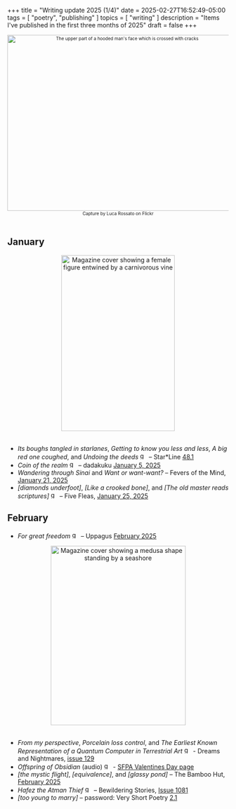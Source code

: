 +++
title = "Writing update 2025 (1/4)"
date = 2025-02-27T16:52:49-05:00
tags = [
    "poetry",
    "publishing"
]
topics = [
    "writing"
]
description = "Items I've published in the first three months of 2025"
draft = false
+++
<div align="center" style="font-size:x-small"><img src="https://milkfish08.s3.amazonaws.com/photo/blog/abovethefold/3374034846_4745e2793b_c.jpg" alt="The upper part of a hooded man's face which is crossed with cracks" width="530" height="400" title="My name is Luca.." /><br />Capture by Luca Rossato on Flickr</div><br clear="all" />


## January

<div align="center"><img src="https://milkfish08.s3.us-east-1.amazonaws.com/photo/blog/48.1.jpg" title="Star*Line 48.1 cover" alt="Magazine cover showing a female figure entwined by a carnivorous vine" width="258" height="400" /></div><br clear="all" />

* *Its boughs tangled in starlanes*, *Getting to know you less and less*, *A big red one coughed*, and *Undoing the deeds* <img src="https://milkfish08.s3.amazonaws.com/photo/blog/award_star_gold_1.png" width=16 height=16 title="gold star" />  – Star*Line [48.1](https://sfpoetry.com/sl/issues/starline48.1.html)
* *Coin of the realm*  <img src="https://milkfish08.s3.amazonaws.com/photo/blog/award_star_gold_1.png" width=16 height=16 title="gold star" /> – dadakuku [January 5, 2025](https://dadakuku.com/2025/01/05/coin-of-the-realm/)
* *Wandering through Sinai* and *Want or want-want?* – Fevers of the Mind, [January 21, 2025](https://feversofthemind.com/2025/01/21/freewriting-stream-of-consciousness-challenge-from-john-donley-nike-truth-rich-magahiz-preeth-ganapathy-james-penha/)
* *[diamonds underfoot]*, *[Like a crooked bone]*, and *[The old master reads scriptures]* <img src="https://milkfish08.s3.amazonaws.com/photo/blog/award_star_gold_1.png" width=16 height=16 title="gold star" /> – Five Fleas, [January 25, 2025](https://fivefleas.blogspot.com/2025/01/afternoon-of-january-24-2025.html)

## February

* *For great freedom* <img src="https://milkfish08.s3.amazonaws.com/photo/blog/award_star_gold_1.png" width=16 height=16 title="gold star" />  – Uppagus [February 2025](https://uppagus.com/poems/magahiz-freedom/)<br clear="all" />
<div align="center"><img src="https://milkfish08.s3.us-east-1.amazonaws.com/photo/blog/IMG_20250210_130732_656.jpg" title="Dreams and Nightmares 129 cover" alt="Magazine cover showing a medusa shape standing by a seashore" width="307" height="408" /></div><br clear="all" />

* *From my perspective*, *Porcelain loss control*, and *The Earliest Known  Representation of a Quantum Computer in Terrestrial Art* <img src="https://milkfish08.s3.amazonaws.com/photo/blog/award_star_gold_1.png" width=16 height=16 title="gold star" /> - Dreams and Nightmares, [issue 129](https://dreamsandnightmaresmagazine.blogspot.com/2025/01/dreams-and-nightmares-129.html)
* *Offspring of Obsidian* (audio)  <img src="https://milkfish08.s3.amazonaws.com/photo/blog/award_star_gold_1.png" width=16 height=16 title="gold star" /> -  [SFPA Valentines Day page](https://sfpoetry.com/valentines/25valentines.html)
* *[the mystic flight]*, *[equivalence]*, and *[glassy pond]* – The Bamboo Hut, [February 2025](https://thebamboohut.weebly.com/current-issue.html)
* *Hafez the Atman Thief* <img src="https://milkfish08.s3.amazonaws.com/photo/blog/award_star_gold_1.png" width=16 height=16 title="gold star" /> – Bewildering Stories, [Issue 1081](http://www.bewilderingstories.com/issue1081/blurb.html)
* *[too young to marry]* – password: Very Short Poetry [2.1](https://veryshortpoetry.com/wp-content/uploads/2025/02/password-2.1-february-2025.pdf)

<!-- ## March -->